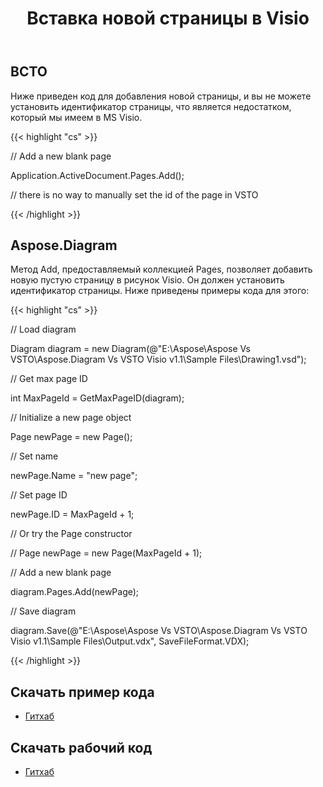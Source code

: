 ﻿---
title: Вставка новой страницы в Visio
type: docs
weight: 60
url: /ru/net/inserting-a-new-page-in-visio/
---
## **ВСТО**
Ниже приведен код для добавления новой страницы, и вы не можете установить идентификатор страницы, что является недостатком, который мы имеем в MS Visio.

{{< highlight "cs" >}}

  // Add a new blank page

 Application.ActiveDocument.Pages.Add();

 // there is no way to manually set the id of the page in VSTO

{{< /highlight >}}
## **Aspose.Diagram**
Метод Add, предоставляемый коллекцией Pages, позволяет добавить новую пустую страницу в рисунок Visio. Он должен установить идентификатор страницы.
Ниже приведены примеры кода для этого:

{{< highlight "cs" >}}

  // Load diagram

 Diagram diagram = new Diagram(@"E:\Aspose\Aspose Vs VSTO\Aspose.Diagram Vs VSTO Visio v1.1\Sample Files\Drawing1.vsd");

 // Get max page ID

 int MaxPageId = GetMaxPageID(diagram);

 // Initialize a new page object

 Page newPage = new Page();

 // Set name

 newPage.Name = "new page";

 // Set page ID

 newPage.ID = MaxPageId + 1;

 // Or try the Page constructor

 // Page newPage = new Page(MaxPageId + 1);

 // Add a new blank page

 diagram.Pages.Add(newPage);

 // Save diagram

 diagram.Save(@"E:\Aspose\Aspose Vs VSTO\Aspose.Diagram Vs VSTO Visio v1.1\Sample Files\Output.vdx", SaveFileFormat.VDX);


{{< /highlight >}}
## **Скачать пример кода**
- [Гитхаб](https://github.com/aspose-diagram/Aspose.Diagram-for-.NET/releases/tag/AsposeDiagramVsVSTOv1.1)
## **Скачать рабочий код**
- [Гитхаб](https://github.com/aspose-diagram/Aspose.Diagram-for-.NET/tree/master/Plugins/Aspose.Diagram%20Vs%20VSTO%20Visio/Code%20Comparison%20of%20Common%20Features/Inserting%20a%20New%20Page)
